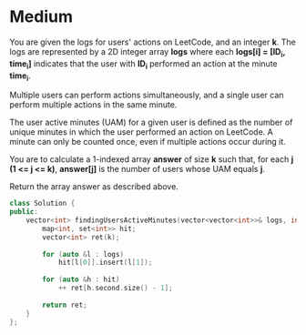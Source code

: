 # Medium

You are given the logs for users' actions on LeetCode, and an integer **k**. The logs are represented by a 2D integer array **logs** where each **logs[i] = [ID<sub>i</sub>, time<sub>i</sub>]** indicates that the user with **ID<sub>i</sub>** performed an action at the minute **time<sub>i</sub>**.

Multiple users can perform actions simultaneously, and a single user can perform multiple actions in the same minute.

The user active minutes (UAM) for a given user is defined as the number of unique minutes in which the user performed an action on LeetCode. A minute can only be counted once, even if multiple actions occur during it.

You are to calculate a 1-indexed array **answer** of size **k** such that, for each **j (1 <= j <= k)**, **answer[j]** is the number of users whose UAM equals **j**.

Return the array answer as described above.

```cpp
class Solution {
public:
    vector<int> findingUsersActiveMinutes(vector<vector<int>>& logs, int k) {
        map<int, set<int>> hit;
        vector<int> ret(k);
        
        for (auto &l : logs)
            hit[l[0]].insert(l[1]);
        
        for (auto &h : hit)
            ++ ret[h.second.size() - 1];
        
        return ret;
    }
};
```
